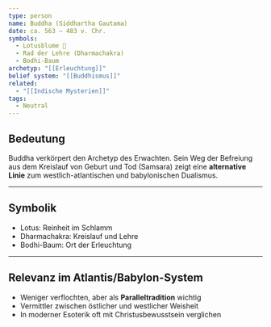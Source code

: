 ```yaml
---
type: person
name: Buddha (Siddhartha Gautama)
date: ca. 563 – 483 v. Chr.
symbols:
  - Lotusblume 🌸
  - Rad der Lehre (Dharmachakra)
  - Bodhi-Baum
archetyp: "[[Erleuchtung]]"
belief system: "[[Buddhismus]]"
related:
  - "[[Indische Mysterien]]"
tags:
  - Neutral
---
```

## Bedeutung

Buddha verkörpert den Archetyp des Erwachten. Sein Weg der Befreiung aus dem Kreislauf von Geburt und Tod (Samsara) zeigt eine **alternative Linie** zum westlich-atlantischen und babylonischen Dualismus.

---

## Symbolik

- Lotus: Reinheit im Schlamm  
- Dharmachakra: Kreislauf und Lehre  
- Bodhi-Baum: Ort der Erleuchtung  

---

## Relevanz im Atlantis/Babylon-System

- Weniger verflochten, aber als **Paralleltradition** wichtig  
- Vermittler zwischen östlicher und westlicher Weisheit  
- In moderner Esoterik oft mit Christusbewusstsein verglichen
